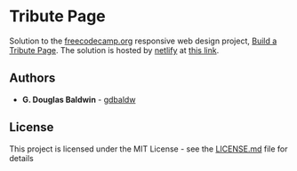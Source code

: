 # Tribute Page

Solution to the [freecodecamp.org](https://www.freecodecamp.org/) responsive web design project, [Build a Tribute Page](https://learn.freecodecamp.org/responsive-web-design/responsive-web-design-projects/build-a-tribute-page). The solution is hosted by [netlify](https://www.netlify.com/) at [this link](https://hardcore-ptolemy-7cb352.netlify.com/).

## Authors

- **G. Douglas Baldwin** - [gdbaldw](https://github.com/gdbaldw)

## License

This project is licensed under the MIT License - see the [LICENSE.md](LICENSE.md) file for details
